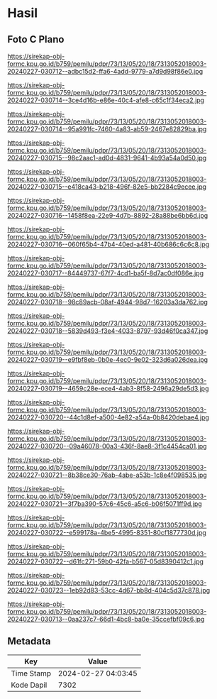 # Hasil

## Foto C Plano

https://sirekap-obj-formc.kpu.go.id/b759/pemilu/pdpr/73/13/05/20/18/7313052018003-20240227-030712--adbc15d2-ffa6-4add-9779-a7d9d98f86e0.jpg

https://sirekap-obj-formc.kpu.go.id/b759/pemilu/pdpr/73/13/05/20/18/7313052018003-20240227-030714--3ce4d16b-e86e-40c4-afe8-c65c1f34eca2.jpg

https://sirekap-obj-formc.kpu.go.id/b759/pemilu/pdpr/73/13/05/20/18/7313052018003-20240227-030714--95a991fc-7460-4a83-ab59-2467e82829ba.jpg

https://sirekap-obj-formc.kpu.go.id/b759/pemilu/pdpr/73/13/05/20/18/7313052018003-20240227-030715--98c2aac1-ad0d-4831-9641-4b93a54a0d50.jpg

https://sirekap-obj-formc.kpu.go.id/b759/pemilu/pdpr/73/13/05/20/18/7313052018003-20240227-030715--e418ca43-b218-496f-82e5-bb2284c9ecee.jpg

https://sirekap-obj-formc.kpu.go.id/b759/pemilu/pdpr/73/13/05/20/18/7313052018003-20240227-030716--1458f8ea-22e9-4d7b-8892-28a88be6bb6d.jpg

https://sirekap-obj-formc.kpu.go.id/b759/pemilu/pdpr/73/13/05/20/18/7313052018003-20240227-030716--060f65b4-47b4-40ed-a481-40b686c6c6c8.jpg

https://sirekap-obj-formc.kpu.go.id/b759/pemilu/pdpr/73/13/05/20/18/7313052018003-20240227-030717--84449737-67f7-4cd1-ba5f-8d7ac0df086e.jpg

https://sirekap-obj-formc.kpu.go.id/b759/pemilu/pdpr/73/13/05/20/18/7313052018003-20240227-030718--98c89acb-08af-4944-98d7-16203a3da762.jpg

https://sirekap-obj-formc.kpu.go.id/b759/pemilu/pdpr/73/13/05/20/18/7313052018003-20240227-030718--5839d493-f3e4-4033-8797-93d46f0ca347.jpg

https://sirekap-obj-formc.kpu.go.id/b759/pemilu/pdpr/73/13/05/20/18/7313052018003-20240227-030719--e9fbf8eb-0b0e-4ec0-9e02-323d6a026dea.jpg

https://sirekap-obj-formc.kpu.go.id/b759/pemilu/pdpr/73/13/05/20/18/7313052018003-20240227-030719--4659c28e-ece4-4ab3-8f58-2496a29de5d3.jpg

https://sirekap-obj-formc.kpu.go.id/b759/pemilu/pdpr/73/13/05/20/18/7313052018003-20240227-030720--44c1d8ef-a500-4e82-a54a-0b8420debae4.jpg

https://sirekap-obj-formc.kpu.go.id/b759/pemilu/pdpr/73/13/05/20/18/7313052018003-20240227-030720--09a46078-00a3-436f-8ae8-3f1c4454ca01.jpg

https://sirekap-obj-formc.kpu.go.id/b759/pemilu/pdpr/73/13/05/20/18/7313052018003-20240227-030721--8b38ce30-76ab-4abe-a53b-1c8e4f098535.jpg

https://sirekap-obj-formc.kpu.go.id/b759/pemilu/pdpr/73/13/05/20/18/7313052018003-20240227-030721--3f7ba390-57c6-45c6-a5c6-b06f5071ff9d.jpg

https://sirekap-obj-formc.kpu.go.id/b759/pemilu/pdpr/73/13/05/20/18/7313052018003-20240227-030722--e599178a-4be5-4995-8351-80cf1877730d.jpg

https://sirekap-obj-formc.kpu.go.id/b759/pemilu/pdpr/73/13/05/20/18/7313052018003-20240227-030722--d61fc271-59b0-42fa-b567-05d8390412c1.jpg

https://sirekap-obj-formc.kpu.go.id/b759/pemilu/pdpr/73/13/05/20/18/7313052018003-20240227-030723--1eb92d83-53cc-4d67-bb8d-404c5d37c878.jpg

https://sirekap-obj-formc.kpu.go.id/b759/pemilu/pdpr/73/13/05/20/18/7313052018003-20240227-030713--0aa237c7-66d1-4bc8-ba0e-35ccefbf09c6.jpg


## Metadata

| Key        | Value               |
| ---------- | ------------------- |
| Time Stamp | 2024-02-27 04:03:45 |
| Kode Dapil | 7302                |



